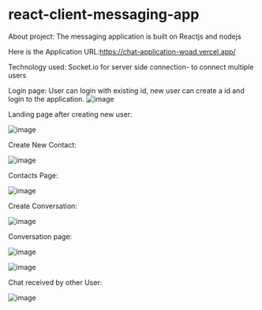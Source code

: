 # react-client-messaging-app

About project: The messaging application is built on Reactjs and nodejs

Here is the Application URL:https://chat-application-woad.vercel.app/ 

Technology used: Socket.io for server side connection- to connect multiple users

Login page:
User can login with existing id, new user can create a id and login to the application.
![image](https://user-images.githubusercontent.com/107784718/185787266-7822b2ce-5969-4ff6-a576-8b0ca516401d.png)

Landing page after creating new user:

![image](https://user-images.githubusercontent.com/107784718/185787310-bdca0bc5-0155-4204-99d0-1452ba9a96ff.png)

Create New Contact:

![image](https://user-images.githubusercontent.com/107784718/185787384-372565db-5d6e-4e5c-b607-c693fc415b90.png)

Contacts Page:

![image](https://user-images.githubusercontent.com/107784718/185787444-326d285e-cd1a-491f-b3b6-cf178b60b5c6.png)

Create Conversation:

![image](https://user-images.githubusercontent.com/107784718/185787483-8882b7a8-a644-4264-ac4d-4527da5f1856.png)

Conversation page:

![image](https://user-images.githubusercontent.com/107784718/185787534-e005abaa-b3ee-4177-86ae-e789d4f5c911.png)

![image](https://user-images.githubusercontent.com/107784718/180592889-cfe2b916-9ff9-4df7-b54a-ce8996250579.png)


Chat received by other User:

![image](https://user-images.githubusercontent.com/107784718/180592851-2417a3da-ccf1-42a8-946e-aaaf1c88ea1e.png)

